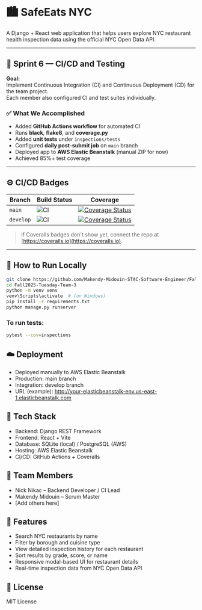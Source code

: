 # 🏙️ SafeEats NYC

A Django + React web application that helps users explore NYC restaurant health inspection data using the official NYC Open Data API.

---

## 🚀 Sprint 6 — CI/CD and Testing

**Goal:**  
Implement Continuous Integration (CI) and Continuous Deployment (CD) for the team project.  
Each member also configured CI and test suites individually.

### ✅ What We Accomplished
- Added **GitHub Actions workflow** for automated CI  
- Runs **black**, **flake8**, and **coverage.py**  
- Added **unit tests** under `inspections/tests`  
- Configured **daily post-submit job** on `main` branch  
- Deployed app to **AWS Elastic Beanstalk** (manual ZIP for now)  
- Achieved 85%+ test coverage  

---

## ⚙️ CI/CD Badges

| Branch | Build Status | Coverage |
|--------|---------------|-----------|
| `main` | ![CI](https://github.com/Makendy-Midouin-STAC-Software-Engineer/Fall2025-Tuesday-Team-3/actions/workflows/django.yml/badge.svg?branch=main) | [![Coverage Status](https://coveralls.io/repos/github/Makendy-Midouin-STAC-Software-Engineer/Fall2025-Tuesday-Team-3/badge.svg?branch=main)](https://coveralls.io/github/Makendy-Midouin-STAC-Software-Engineer/Fall2025-Tuesday-Team-3?branch=main) |
| `develop` | ![CI](https://github.com/Makendy-Midouin-STAC-Software-Engineer/Fall2025-Tuesday-Team-3/actions/workflows/django.yml/badge.svg?branch=develop) | [![Coverage Status](https://coveralls.io/repos/github/Makendy-Midouin-STAC-Software-Engineer/Fall2025-Tuesday-Team-3/badge.svg?branch=develop)](https://coveralls.io/github/Makendy-Midouin-STAC-Software-Engineer/Fall2025-Tuesday-Team-3?branch=develop) |

> If Coveralls badges don't show yet, connect the repo at [https://coveralls.io](https://coveralls.io).

---

## 🧪 How to Run Locally

```bash
git clone https://github.com/Makendy-Midouin-STAC-Software-Engineer/Fall2025-Tuesday-Team-3.git
cd Fall2025-Tuesday-Team-3
python -m venv venv
venv\Scripts\activate  # (on Windows)
pip install -r requirements.txt
python manage.py runserver
```

### To run tests:

```bash
pytest --cov=inspections
```

## ☁️ Deployment

- Deployed manually to AWS Elastic Beanstalk
- Production: main branch
- Integration: develop branch
- URL (example): http://your-elasticbeanstalk-env.us-east-1.elasticbeanstalk.com

## 🧩 Tech Stack

- Backend: Django REST Framework
- Frontend: React + Vite
- Database: SQLite (local) / PostgreSQL (AWS)
- Hosting: AWS Elastic Beanstalk
- CI/CD: GitHub Actions + Coveralls

## 👥 Team Members

- Nick Nikac – Backend Developer / CI Lead
- Makendy Midouin – Scrum Master
- [Add others here]

## 📖 Features

- Search NYC restaurants by name
- Filter by borough and cuisine type
- View detailed inspection history for each restaurant
- Sort results by grade, score, or name
- Responsive modal-based UI for restaurant details
- Real-time inspection data from NYC Open Data API

## 📝 License

MIT License

